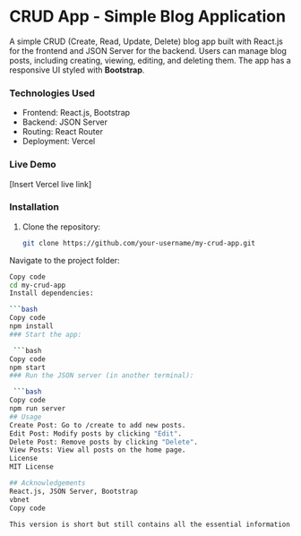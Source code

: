 # CRUD App - Simple Blog Application

A simple CRUD (Create, Read, Update, Delete) blog app built with React.js for the frontend and JSON Server for the backend. Users can manage blog posts, including creating, viewing, editing, and deleting them. The app has a responsive UI styled with **Bootstrap**.

### Technologies Used
- Frontend: React.js, Bootstrap
- Backend: JSON Server
- Routing: React Router
- Deployment: Vercel

### Live Demo
[Insert Vercel live link]

### Installation

1. Clone the repository:

   ```bash
   git clone https://github.com/your-username/my-crud-app.git
Navigate to the project folder:

  ```bash
Copy code
cd my-crud-app
Install dependencies:

  ```bash
Copy code
npm install
### Start the app:

   ```bash
Copy code
npm start
### Run the JSON server (in another terminal):

   ```bash
Copy code
npm run server
## Usage
Create Post: Go to /create to add new posts.
Edit Post: Modify posts by clicking "Edit".
Delete Post: Remove posts by clicking "Delete".
View Posts: View all posts on the home page.
License
MIT License

## Acknowledgements
React.js, JSON Server, Bootstrap
vbnet
Copy code

This version is short but still contains all the essential information. You can replace the `Insert Vercel live link` with your actual deployment link once your app is hosted. Let me know if you need any further changes!
